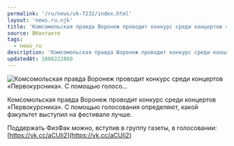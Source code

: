 ```yaml
---
permalink: '/ru/news/vk-7232/index.html'
layout: 'news.ru.njk'
title: 'Комсомольская правда Воронеж проводит конкурс среди концертов «Первокурсника». С помощью голосо…'
source: ВКонтакте
tags:
  - news_ru
description: 'Комсомольская правда Воронеж проводит конкурс среди концертов «Первокурсника». С помощью голосо…'
updatedAt: 1606222860
---
```

![Комсомольская правда Воронеж проводит конкурс среди концертов «Первокурсника». С помощью голосо…](https://sun9-42.userapi.com/impg/CbOAX3RXEgbm33Y6e9W9z9n3aQOn9v04AHgHrg/lIQj8k-GYnE.jpg?size=1280x720&quality=96&proxy=1&sign=f07d0bf2b91c0ce51c0132681a728ddd&c_uniq_tag=QfvdTcQZTkK9b1gV7W0Md76_kVDziYnxlSqKMIjs6Jo&type=album)

Комсомольская правда Воронеж проводит конкурс среди концертов «Первокурсника». С помощью голосования определяют, какой факультет выступил на фестивале лучше.

Поддержать ФизФак можно, вступив в группу газеты, в голосовании: [https://vk.cc/aCUIi2](https://vk.cc/aCUIi2)
